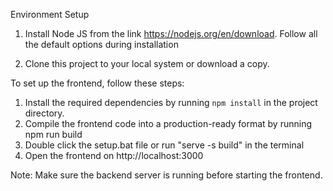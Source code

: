 Environment Setup
1. Install Node JS from the link https://nodejs.org/en/download. Follow all the default
options during installation

2. Clone this project to your local system or download a copy. 

To set up the frontend, follow these steps:
1. Install the required dependencies by running `npm install` in the project directory.
2. Compile the frontend code into a production-ready format by running npm run build
3. Double click the setup.bat file or run "serve -s build" in the terminal
4. Open the frontend on http://localhost:3000


Note: Make sure the backend server is running before starting the frontend.
